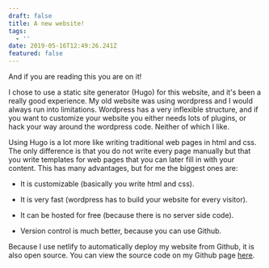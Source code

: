 ```yaml
---
draft: false
title: A new website!
tags:
  - ''
date: 2019-05-16T12:49:26.241Z
featured: false
---
```

And if you are reading this you are on it!

I chose to use a static site generator (Hugo) for this website, and it's been a really  good experience. My old website was using wordpress and I would always run into limitations. Wordpress has a very inflexible structure, and if you want to customize your website you either needs lots of plugins, or hack your way around the wordpress code. Neither of which I like. 

Using Hugo is a lot more like writing traditional web pages in html and css. The only difference is that you do not write every page manually but that you write templates for web pages that you can later fill in with your content. This has many advantages, but for me the biggest ones are:

* It is customizable (basically you write html and css).

* It is very fast (wordpress has to build your website for every visitor).

* It can be hosted for free (because there is no server side code).

* Version control is much better, because you can use Github.

Because I use netlify to automatically deploy my website from Github, it is also open source. You can view the source code on my Github page [here](https://github.com/AartOdding/PortfolioWebsite).

